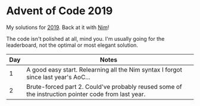 # Advent of Code 2019

My solutions for [2019](https://adventofcode.com/2019/). Back at it with [Nim](https://nim-lang.org/)!

The code isn't polished at all, mind you. I'm usually going for the leaderboard, not the optimal or most elegant solution.

| Day | Notes |
|---|-------|
| 1 | A good easy start. Relearning all the Nim syntax I forgot since last year's AoC... |
| 2 | Brute-forced part 2. Could've probably reused some of the instruction pointer code from last year. |

